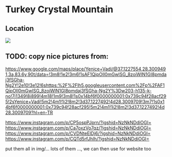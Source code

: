 # Turkey Crystal Mountain

## Location

![](img/crystal_mountain.png)  


## TODO: copy nice pictures from:

https://www.google.com/maps/place/Yenice+Vadi/@37.1227554,28.3009491,3a,83.6y,90t/data=!3m8!1e2!3m6!1sAF1QipOIl0mGwlSG_8zoiWlN1GI8pmdaj3fSGha-Ng2Y!2e10!3e12!6shttps:%2F%2Flh5.googleusercontent.com%2Fp%2FAF1QipOIl0mGwlSG_8zoiWlN1GI8pmdaj3fSGha-Ng2Y%3Dw203-h135-k-no!7i1349!8i899!4m18!1m9!3m8!1s0x14bf6f0000000001:0x739c94f28acf295!2sYenice+Vadi!5m2!4m1!1i2!8m2!3d37.1227492!4d28.3009709!3m7!1s0x14bf6f0000000001:0x739c94f28acf295!5m2!4m1!1i2!8m2!3d37.1227492!4d28.3009709?hl=en-TR

https://www.instagram.com/p/CP5ospPJprn/?igshid=NzNkNDdiOGI=
https://www.instagram.com/p/Ca7oxzVo7qz/?igshid=NzNkNDdiOGI=
https://www.instagram.com/p/CVDNteEIDj6/?igshid=NzNkNDdiOGI=
https://www.instagram.com/p/CQTd5rfJhIh/?igshid=NzNkNDdiOGI=

put them all in img/... lots of them ..., we can then use for website too
